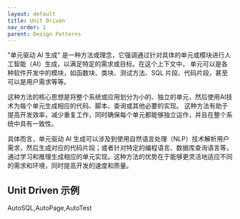 ```yaml
---
layout: default
title: Unit Driven
nav_order: 1
parent: Design Patterns
---
```


"单元驱动 AI 生成" 是一种方法或理念，它强调通过针对具体的单元或模块进行人工智能（AI）生成，以满足特定的需求或目标。在这个上下文中，
单元可以是各种软件开发中的模块，如函数块、类块、测试方法、SQL 片段、代码片段，甚至可以是用户需求等等。

这种方法的核心思想是将整个系统或应用划分为小的、独立的单元，然后使用AI技术为每个单元生成相应的代码、脚本、查询或其他必要的实现。
这种方法有助于提高开发效率，减少重复工作，同时确保每个单元都能够独立运作，并且在整个系统中具有一致性。

具体而言，单元驱动 AI 生成可以涉及到使用自然语言处理（NLP）技术解析用户需求，然后生成对应的代码片段；或者针对特定的编程语言、数据库查询语言等，
通过学习和推理生成相应的单元实现。这种方法的优势在于能够更灵活地适应不同的需求和环境，同时提高开发的速度和质量。

## Unit Driven 示例

AutoSQL,AutoPage,AutoTest
